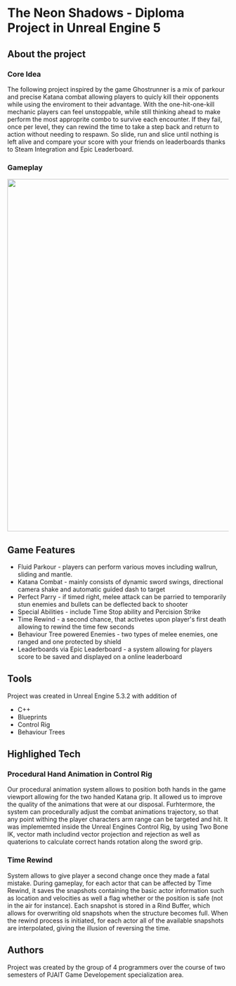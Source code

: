 # The Neon Shadows - Diploma Project in Unreal Engine 5

## About the project
### Core Idea
The following project inspired by the game Ghostrunner is a mix of parkour and precise Katana combat allowing players to quicly kill their opponents while using the enviroment to their advantage. With the one-hit-one-kill mechanic players can feel unstoppable, while still thinking ahead to make perform the most approprite combo to survive each encounter. If they fail, once per level, they can rewind the time to take a step back and return to action without needing to respawn.
So slide, run and slice until nothing is left alive and compare your score with your friends on leaderboards thanks to Steam Integration and Epic Leaderboard.

### Gameplay
<p align="center">
  <img src="https://github.com/user-attachments/assets/32cb9947-4b84-4774-a1ed-72890f531463" width = "800">
</p>

## Game Features
* Fluid Parkour - players can perform various moves including wallrun, sliding and mantle.
* Katana Combat - mainly consists of dynamic sword swings, directional camera shake and automatic guided dash to target
* Perfect Parry - if timed right, melee attack can be parried to temporarily stun enemies and bullets can be deflected back to shooter
* Special Abilities - include Time Stop ability and Percision Strike 
* Time Rewind - a second chance, that activetes upon player's first death allowing to rewind the time few seconds
* Behaviour Tree powered Enemies - two types of melee enemies, one ranged and one protected by shield
* Leaderboards via Epic Leaderboard - a system allowing for players score to be saved and displayed on a online leaderboard

## Tools
Project was created in Unreal Engine 5.3.2 with addition of
* C++
* Blueprints
* Control Rig
* Behaviour Trees

## Highlighed Tech

### Procedural Hand Animation in Control Rig
Our procedural animation system allows to position both hands in the game viewport allowing for the two handed Katana grip. It allowed us to improve the quality of the animations that were at our disposal. Furhtermore, the system can procedurally adjust the combat animations trajectory, so that any point withing the player characters arm range can be targeted and hit. It was implememted inside the Unreal Engines Control Rig, by using Two Bone IK, vector math includind vector projection and rejection as well as quaterions to calculate correct hands rotation along the sword grip.

### Time Rewind
System allows to give player a second change once they made a fatal mistake. During gameplay, for each actor that can be affected by Time Rewind, it saves the snapshots containing the basic actor information such as location and velocities as well a flag whether or the position is safe (not in the air for instance). Each snapshot is stored in a Rind Buffer, which allows for overwriting old snapshots when the structure becomes full. When the rewind process is initiated, for each actor all of the available snapshots are interpolated, giving the illusion of reversing the time.

[//]: <> (### Steam + Epic leaderboards)
[//]: <> (todo)


## Authors
Project was created by the group of 4 programmers over the course of two semesters of PJAIT Game Developement specialization area.
